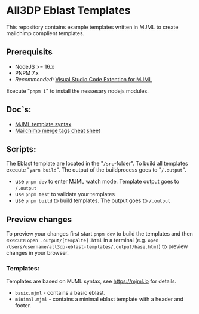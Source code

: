 # All3DP Eblast Templates

This repository contains example templates written in MJML to create mailchimp complient templates.

## Prerequisits

* NodeJS >= 16.x
* PNPM 7.x
* *Recommended:* [Visual Studio Code Extention for MJML](https://marketplace.visualstudio.com/items?itemName=mjmlio.vscode-mjml)

Execute "`pnpm i`" to install the nessesary nodejs modules.

## Doc`s:

* [MJML template syntax](https://documentation.mjml.io/)
* [Mailchimp merge tags cheat sheet](https://mailchimp.com/help/all-the-merge-tags-cheat-sheet/)

## Scripts:

The Eblast template are located in the "`/src`-folder". To build all templates execute "`yarn build`". The output of the buildprocess goes to "`/.output`".

- use `pnpm dev` to enter MJML watch mode. Template output goes to `/.output`
- use `pnpm test` to validate your templates
- use `pnpm build` to build templates. The output goes to `/.output`

## Preview changes

To preview your changes first start `pnpm dev` to build the templates and then execute `open .output/[tempalte].html` in a terminal (e.g. `open /Users/username/all3dp-eblast-templates/.output/base.html`) to preview changes in your browser.

### Templates:

Templates are based on MJML syntax, see https://mjml.io for details.

*  `basic.mjml` - contains a basic eblast.
*  `minimal.mjml` - contains a minimal eblast template with a header and footer.
